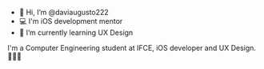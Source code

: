 - 👋 Hi, I’m @daviaugusto222
- 💻 I'm iOS development mentor
- 🌱 I’m currently learning UX Design

I'm a Computer Engineering student at IFCE, iOS developer and UX Design. 👨🏽‍🎨
